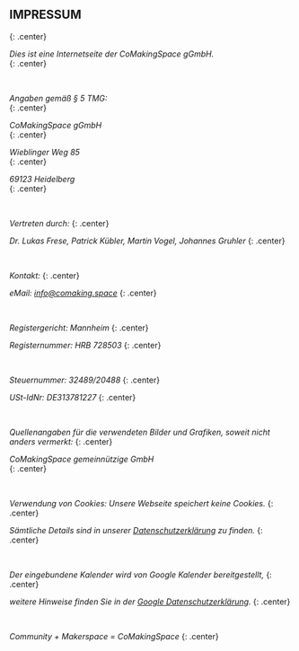 ## IMPRESSUM
{: .center}
<br />

*Dies ist eine Internetseite der CoMakingSpace gGmbH.*  
{: .center}


<br />

*Angaben gemäß § 5 TMG:*  
{: .center}

*CoMakingSpace gGmbH*  
{: .center}

*Wieblinger Weg 85*  
{: .center}

*69123 Heidelberg*  
{: .center}

<br />


*Vertreten durch:*
{: .center}

*Dr. Lukas Frese, Patrick Kübler, Martin Vogel, Johannes Gruhler*
{: .center}

<br />


*Kontakt:*
{: .center}

*eMail: info@comaking.space*
{: .center}

<br />


*Registergericht: Mannheim*
{: .center}

*Registernummer: HRB 728503*
{: .center}

<br />

*Steuernummer: 32489/20488*
{: .center}

*USt-IdNr: DE313781227*
{: .center}

<br />

*Quellenangaben für die verwendeten Bilder und Grafiken, soweit nicht anders vermerkt:*
{: .center}

*CoMakingSpace gemeinnützige GmbH*  
{: .center}

<br />

*Verwendung von Cookies: Unsere Webseite speichert keine Cookies.*
{: .center}

*Sämtliche Details sind in unserer [Datenschutzerklärung](/datenschutz/) zu finden.*
{: .center}

<br />

*Der eingebundene Kalender wird von Google Kalender bereitgestellt,*
{: .center}

*weitere Hinweise finden Sie in der [Google Datenschutzerklärung](http://www.google.com/intl/de/policies/privacy/).*
{: .center}

<br />


*Community + Makerspace = CoMakingSpace*
{: .center}

